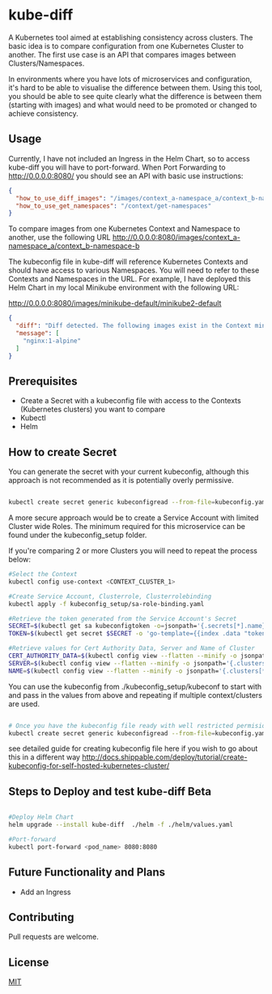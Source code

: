 # kube-diff

A Kubernetes tool aimed at establishing consistency across clusters. The basic idea is to compare configuration from one Kubernetes Cluster to another. The first use case is an API that compares images between Clusters/Namespaces. 

In environments where you have lots of microservices and configuration, it's hard to be able to visualise the difference between them. Using this tool, you should be able to see quite clearly what the difference is between them (starting with images) and what would need to be promoted or changed to achieve consistency.

## Usage

Currently, I have not included an Ingress in the Helm Chart, so to access kube-diff you will have to port-forward. When Port Forwarding to http://0.0.0.0:8080/ you should see an API with basic use instructions:

```json
{
  "how_to_use_diff_images": "/images/context_a-namespace_a/context_b-namespace-b", 
  "how_to_use_get_namespaces": "/context/get-namespaces"
}
```

To compare images from one Kubernetes Context and Namespace to another, use the following URL
http://0.0.0.0:8080/images/context_a-namespace_a/context_b-namespace-b

The kubeconfig file in kube-diff will reference Kubernetes Contexts and should have access to various Namespaces. You will need to refer to these Contexts and Namespaces in the URL. For example, I have deployed this Helm Chart in my local Minikube environment with the following URL:

http://0.0.0.0:8080/images/minikube-default/minikube2-default


```json
{
  "diff": "Diff detected. The following images exist in the Context minikube with Namespace default and not in the Context minikube2 with Namespace default.", 
  "message": [
    "nginx:1-alpine"
  ]
}
```

## Prerequisites 

- Create a Secret with a kubeconfig file with access to the Contexts (Kubernetes clusters) you want to compare
- Kubectl
- Helm

## How to create Secret

You can generate the secret with your current kubeconfig, although this approach is not recommended as it is potentially overly permissive.

```bash

kubectl create secret generic kubeconfigread --from-file=kubeconfig.yaml=~/.kube/config

```

A more secure approach would be to create a Service Account with limited Cluster wide Roles. The minimum required for this microservice can be found under the kubeconfig_setup folder.

If you're comparing 2 or more Clusters you will need to repeat the process below:


```bash
#Select the Context
kubectl config use-context <CONTEXT_CLUSTER_1>

#Create Service Account, Clusterrole, Clusterrolebinding
kubectl apply -f kubeconfig_setup/sa-role-binding.yaml

#Retrieve the token generated from the Service Account's Secret
SECRET=$(kubectl get sa kubeconfigtoken -o=jsonpath='{.secrets[*].name}')
TOKEN=$(kubectl get secret $SECRET -o 'go-template={{index .data "token"}}' | base64 -D)

#Retrieve values for Cert Authority Data, Server and Name of Cluster
CERT_AUTHORITY_DATA=$(kubectl config view --flatten --minify -o jsonpath='{.clusters[*].cluster.certificate-authority-data}')
SERVER=$(kubectl config view --flatten --minify -o jsonpath='{.clusters[*].cluster.server}')
NAME=$(kubectl config view --flatten --minify -o jsonpath='{.clusters[*].name}')

```

You can use the kubeconfig from ./kubeconfig_setup/kubeconf to start with and pass in the values from above and repeating if multiple context/clusters are used. 

```bash

# Once you have the kubeconfig file ready with well restricted permisions, you can go ahead and deploy it to your cluster of chosing.
kubectl create secret generic kubeconfigread --from-file=kubeconfig.yaml=<filename>
```

see detailed guide for creating kubeconfig file here if you wish to go about this in a different way
http://docs.shippable.com/deploy/tutorial/create-kubeconfig-for-self-hosted-kubernetes-cluster/

## Steps to Deploy and test kube-diff Beta


```bash

#Deploy Helm Chart
helm upgrade --install kube-diff  ./helm -f ./helm/values.yaml

#Port-forward
kubectl port-forward <pod_name> 8080:8080

```

## Future Functionality and Plans

- Add an Ingress

## Contributing
Pull requests are welcome.

## License
[MIT](https://choosealicense.com/licenses/mit/)
